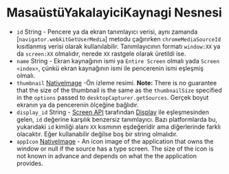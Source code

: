 # MasaüstüYakalayiciKaynagi Nesnesi

* `id` String - Pencere ya da ekran tanımlayıcı verisi, aynı zamanda [`navigator.webkitGetUserMedia`] metodu çağırırken `chromeMediaSourceId` kısıtlanmış verisi olarak kullanılabilir. Tanımlayıcının formatı `window:XX` ya da `screen:XX` olmalıdır, nerede `XX` rastgele olarak üretildi ise.
* `name` String - Ekran kaynağının ismi ya `Entire Screen` olmalı yada `Screen <index>`, çünkü ekran kaynağının ismi ile pencerenin ismi eşleşmiş olmalı.
* `thumbnail` [NativeImage](../native-image.md) -Ön izleme resimi. **Note:** There is no guarantee that the size of the thumbnail is the same as the `thumbnailSize` specified in the `options` passed to `desktopCapturer.getSources`. Gerçek boyut ekranın ya da pencerenin ölçeğine bağlıdır.
* `display_id` String - [Screen API](../screen.md) tarafından [Display](display.md) ile eşleşmesinden gelen, `id` değerine karşılık benzersiz tanımlayıcı. Bazı platformlarda bu, yukarıdaki `id` kimliği alanı `XX` kısmının eşdeğeridir ama diğerlerinde farklı olacaktır. Eğer kullanabilir değilse boş bir string olmalıdır.
* `appIcon` [NativeImage](../native-image.md) - An icon image of the application that owns the window or null if the source has a type screen. The size of the icon is not known in advance and depends on what the the application provides.
